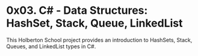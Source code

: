 # 0x03. C# - Data Structures: HashSet, Stack, Queue, LinkedList
This Holberton School project provides an introduction to HashSets, Stack, Queues, and LinkedList types in C#.